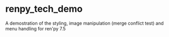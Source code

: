 # renpy_tech_demo
A demostration of the styling, image manipulation (merge conflict test) and menu handling for ren'py 7.5
